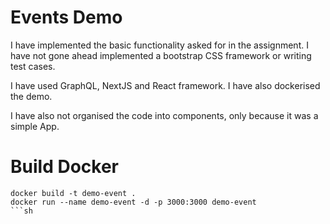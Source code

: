 # Events Demo

I have implemented the basic functionality asked for in the assignment. I have not
gone ahead implemented a bootstrap CSS framework or writing test cases.

I have used GraphQL, NextJS and React framework. I have also dockerised the demo.

I have also not organised the code into components, only because it was a simple App.

# Build Docker

```
docker build -t demo-event .
docker run --name demo-event -d -p 3000:3000 demo-event 
```sh
